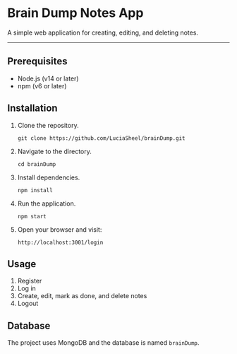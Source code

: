 # Brain Dump Notes App

A simple web application for creating, editing, and deleting notes.

***

## Prerequisites
- Node.js (v14 or later)
- npm (v6 or later)

## Installation
1. Clone the repository.
   ```
   git clone https://github.com/LuciaSheel/brainDump.git

2. Navigate to the directory.
    ```
    cd brainDump

3. Install dependencies.
    ```
    npm install

4. Run the application.
    ```
    npm start

5. Open your browser and visit:
    ```
    http://localhost:3001/login

## Usage

1. Register
2. Log in
3. Create, edit, mark as done, and delete notes
4. Logout

## Database
The project uses MongoDB and the database is named `brainDump`.
